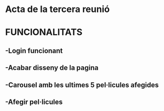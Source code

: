 # Acta de la tercera reunió

# FUNCIONALITATS
## -Login funcionant
## -Acabar disseny de la pagina 
## -Carousel amb les ultimes 5 pel·licules afegides
## -Afegir pel·licules